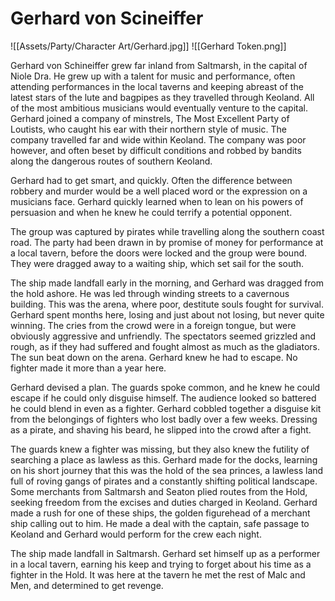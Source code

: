 # Gerhard von Scineiffer
![[Assets/Party/Character Art/Gerhard.jpg]]
![[Gerhard Token.png]]

Gerhard von Schineiffer grew far inland from Saltmarsh, in the capital of Niole Dra. He grew up with a talent for music and performance, often attending performances in the local taverns and keeping abreast of the latest stars of the lute and bagpipes as they travelled through Keoland. All of the most ambitious musicians would eventually venture to the capital. Gerhard joined a company of minstrels, The Most Excellent Party of Loutists, who caught his ear with their northern style of music. The company travelled far and wide within Keoland. The company was poor however, and often beset by difficult conditions and robbed by bandits along the dangerous routes of southern Keoland.

Gerhard had to get smart, and quickly. Often the difference between robbery and murder would be a well placed word or the expression on a musicians face. Gerhard quickly learned when to lean on his powers of persuasion and when he knew he could terrify a potential opponent.

The group was captured by pirates while travelling along the southern coast road. The party had been drawn in by promise of money for performance at a local tavern, before the doors were locked and the group were bound. They were dragged away to a waiting ship, which set sail for the south.

The ship made landfall early in the morning, and Gerhard was dragged from the hold ashore. He was led through winding streets to a cavernous building. This was the arena, where poor, destitute souls fought for survival. Gerhard spent months here, losing and just about not losing, but never quite winning. The cries from the crowd were in a foreign tongue, but were obviously aggressive and unfriendly. The spectators seemed grizzled and rough, as if they had suffered and fought almost as much as the gladiators. The sun beat down on the arena. Gerhard knew he had to escape. No fighter made it more than a year here.

Gerhard devised a plan. The guards spoke common, and he knew he could escape if he could only disguise himself. The audience looked so battered he could blend in even as a fighter. Gerhard cobbled together a disguise kit from the belongings of fighters who lost badly over a few weeks. Dressing as a pirate, and shaving his beard, he slipped into the crowd after a fight.

The guards knew a fighter was missing, but they also knew the futility of searching a place as lawless as this. Gerhard made for the docks, learning on his short journey that this was the hold of the sea princes, a lawless land full of roving gangs of pirates and a constantly shifting political landscape. Some merchants from Saltmarsh and Seaton plied routes from the Hold, seeking freedom from the excises and duties charged in Keoland. Gerhard made a rush for one of these ships, the golden figurehead of a merchant ship calling out to him. He made a deal with the captain, safe passage to Keoland and Gerhard would perform for the crew each night.

The ship made landfall in Saltmarsh. Gerhard set himself up as a performer in a local tavern, earning his keep and trying to forget about his time as a fighter in the Hold. It was here at the tavern he met the rest of Malc and Men, and determined to get revenge.